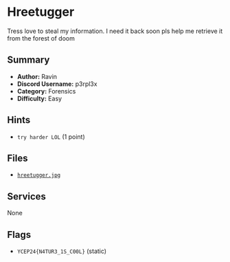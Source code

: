 # Hreetugger
Tress love to steal my information. I need it back soon pls help me retrieve it from the forest of doom


## Summary
- **Author:** Ravin
- **Discord Username:** p3rpl3x
- **Category:** Forensics
- **Difficulty:** Easy

## Hints
- `try harder LOL` (1 point)

## Files
- [`hreetugger.jpg`](dist/hreetugger.jpg)


## Services
None

## Flags
- `YCEP24{N4TUR3_1S_C00L}` (static)
